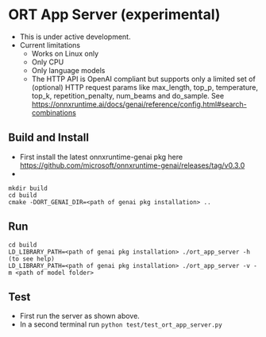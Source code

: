 # ORT App Server (experimental)
* This is under active development.
* Current limitations
   * Works on Linux only
   * Only CPU
   * Only language models
   * The HTTP API is OpenAI compliant but supports only a limited set of (optional) HTTP request params
        like max_length, top_p, temperature, top_k, repetition_penalty, num_beams and do_sample.
        See https://onnxruntime.ai/docs/genai/reference/config.html#search-combinations

## Build and Install
* First install the latest onnxruntime-genai pkg here https://github.com/microsoft/onnxruntime-genai/releases/tag/v0.3.0
*
```
mkdir build
cd build
cmake -DORT_GENAI_DIR=<path of genai pkg installation> ..
```

## Run
```
cd build
LD_LIBRARY_PATH=<path of genai pkg installation> ./ort_app_server -h (to see help)
LD_LIBRARY_PATH=<path of genai pkg installation> ./ort_app_server -v -m <path of model folder>
```

## Test
* First run the server as shown above.
* In a second terminal run ```python test/test_ort_app_server.py```
